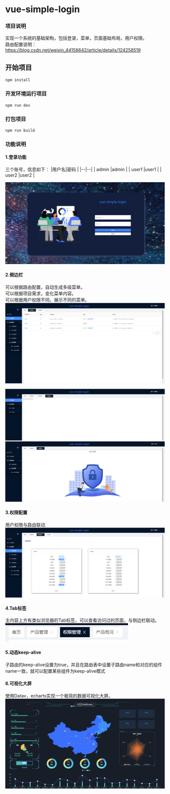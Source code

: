 # vue-simple-login
### 项目说明
实现一个系统的基础架构，包括登录，菜单，页面基础布局，用户权限。<br />
路由配置说明：https://blog.csdn.net/weixin_44158642/article/details/124258519

## 开始项目
```
npm install
```

### 开发环境运行项目
```
npm run dev
```

### 打包项目
```
npm run build
```
### 功能说明
#### 1.登录功能
三个账号，信息如下：
|用户名|密码 |
|--|--|
| admin  |admin |
| user1 |user1 |
| user2 |user2 |

![image](https://raw.githubusercontent.com/du-ding/vue-simple-login/master/src/assets/readme/login.PNG)

#### 2.侧边栏
可以根据路由配置，自动生成多级菜单。<br />
可以根据项目需求，变化菜单内容。<br />
可以根据用户权限不同，展示不同的菜单。<br />
![image](https://github.com/du-ding/vue-simple-login/blob/master/src/assets/readme/product.PNG)

![image](https://raw.githubusercontent.com/du-ding/vue-simple-login/master/src/assets/readme/product2.PNG)
![image](https://raw.githubusercontent.com/du-ding/vue-simple-login/master/src/assets/readme/user1.PNG)
#### 3.权限配置

用户权限与路由联动
![image](https://raw.githubusercontent.com/du-ding/vue-simple-login/master/src/assets/readme/authory.PNG)

#### 4.Tab标签

主内容上方有类似浏览器的Tab标签，可以查看访问过的页面，与侧边栏联动。
![image](https://raw.githubusercontent.com/du-ding/vue-simple-login/master/src/assets/readme/tabs.PNG)

#### 5.动态keep-alive
子路由的keep-alive设置为true，并且在路由表中设置子路由name和对应的组件name一致，就可以配置某些组件为keep-alive模式
#### 6.可视化大屏
使用Datav，echarts实现一个极简的数据可视化大屏。
![image](https://raw.githubusercontent.com/du-ding/vue-simple-login/master/src/assets/readme/screen.png)
